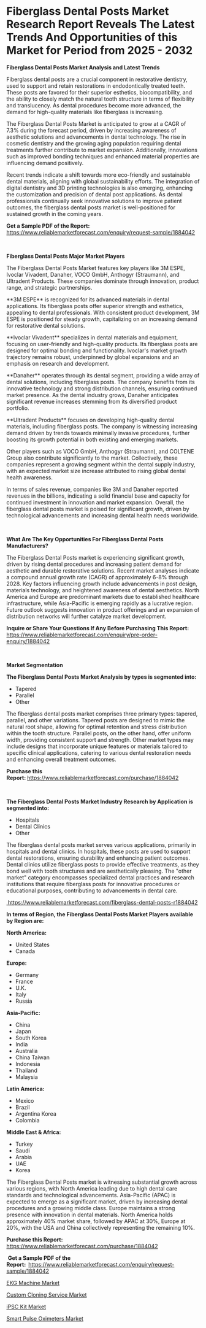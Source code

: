 <p><h1>Fiberglass Dental Posts Market Research Report Reveals The Latest Trends And Opportunities of this Market for Period from 2025 - 2032</h1></p><p><strong>Fiberglass Dental Posts Market Analysis and Latest Trends</strong></p>
<p><p>Fiberglass dental posts are a crucial component in restorative dentistry, used to support and retain restorations in endodontically treated teeth. These posts are favored for their superior esthetics, biocompatibility, and the ability to closely match the natural tooth structure in terms of flexibility and translucency. As dental procedures become more advanced, the demand for high-quality materials like fiberglass is increasing.</p><p>The Fiberglass Dental Posts Market is anticipated to grow at a CAGR of 7.3% during the forecast period, driven by increasing awareness of aesthetic solutions and advancements in dental technology. The rise in cosmetic dentistry and the growing aging population requiring dental treatments further contribute to market expansion. Additionally, innovations such as improved bonding techniques and enhanced material properties are influencing demand positively.</p><p>Recent trends indicate a shift towards more eco-friendly and sustainable dental materials, aligning with global sustainability efforts. The integration of digital dentistry and 3D printing technologies is also emerging, enhancing the customization and precision of dental post applications. As dental professionals continually seek innovative solutions to improve patient outcomes, the fiberglass dental posts market is well-positioned for sustained growth in the coming years.</p></p>
<p><strong>Get a Sample PDF of the Report:&nbsp;</strong> <a href="https://www.reliablemarketforecast.com/enquiry/request-sample/1884042?utm_campaign=1888&utm_medium=2&utm_source=Github&utm_content=ia&utm_term=04032025&utm_id=fiberglass-dental-posts">https://www.reliablemarketforecast.com/enquiry/request-sample/1884042</a></p>
<p>&nbsp;</p>
<p><strong>Fiberglass Dental Posts Major Market Players</strong></p>
<p><p>The Fiberglass Dental Posts Market features key players like 3M ESPE, Ivoclar Vivadent, Danaher, VOCO GmbH, Anthogyr (Straumann), and Ultradent Products. These companies dominate through innovation, product range, and strategic partnerships.</p><p>**3M ESPE** is recognized for its advanced materials in dental applications. Its fiberglass posts offer superior strength and esthetics, appealing to dental professionals. With consistent product development, 3M ESPE is positioned for steady growth, capitalizing on an increasing demand for restorative dental solutions.</p><p>**Ivoclar Vivadent** specializes in dental materials and equipment, focusing on user-friendly and high-quality products. Its fiberglass posts are designed for optimal bonding and functionality. Ivoclar's market growth trajectory remains robust, underpinned by global expansions and an emphasis on research and development.</p><p>**Danaher** operates through its dental segment, providing a wide array of dental solutions, including fiberglass posts. The company benefits from its innovative technology and strong distribution channels, ensuring continued market presence. As the dental industry grows, Danaher anticipates significant revenue increases stemming from its diversified product portfolio.</p><p>**Ultradent Products** focuses on developing high-quality dental materials, including fiberglass posts. The company is witnessing increasing demand driven by trends towards minimally invasive procedures, further boosting its growth potential in both existing and emerging markets.</p><p>Other players such as VOCO GmbH, Anthogyr (Straumann), and COLTENE Group also contribute significantly to the market. Collectively, these companies represent a growing segment within the dental supply industry, with an expected market size increase attributed to rising global dental health awareness.</p><p>In terms of sales revenue, companies like 3M and Danaher reported revenues in the billions, indicating a solid financial base and capacity for continued investment in innovation and market expansion. Overall, the fiberglass dental posts market is poised for significant growth, driven by technological advancements and increasing dental health needs worldwide.</p></p>
<p>&nbsp;</p>
<p><strong>What Are The Key Opportunities For Fiberglass Dental Posts Manufacturers?</strong></p>
<p><p>The Fiberglass Dental Posts market is experiencing significant growth, driven by rising dental procedures and increasing patient demand for aesthetic and durable restorative solutions. Recent market analyses indicate a compound annual growth rate (CAGR) of approximately 6-8% through 2028. Key factors influencing growth include advancements in post design, materials technology, and heightened awareness of dental aesthetics. North America and Europe are predominant markets due to established healthcare infrastructure, while Asia-Pacific is emerging rapidly as a lucrative region. Future outlook suggests innovation in product offerings and an expansion of distribution networks will further catalyze market development.</p></p>
<p><strong>Inquire or Share Your Questions If Any Before Purchasing This Report:</strong> <a href="https://www.reliablemarketforecast.com/enquiry/pre-order-enquiry/1884042?utm_campaign=1888&utm_medium=2&utm_source=Github&utm_content=ia&utm_term=04032025&utm_id=fiberglass-dental-posts">https://www.reliablemarketforecast.com/enquiry/pre-order-enquiry/1884042</a></p>
<p>&nbsp;</p>
<p><strong>Market Segmentation</strong></p>
<p><strong>The Fiberglass Dental Posts Market Analysis by types is segmented into:</strong></p>
<p><ul><li>Tapered</li><li>Parallel</li><li>Other</li></ul></p>
<p><p>The fiberglass dental posts market comprises three primary types: tapered, parallel, and other variations. Tapered posts are designed to mimic the natural root shape, allowing for optimal retention and stress distribution within the tooth structure. Parallel posts, on the other hand, offer uniform width, providing consistent support and strength. Other market types may include designs that incorporate unique features or materials tailored to specific clinical applications, catering to various dental restoration needs and enhancing overall treatment outcomes.</p></p>
<p><strong>Purchase this Report:&nbsp;</strong><a href="https://www.reliablemarketforecast.com/purchase/1884042?utm_campaign=1888&utm_medium=2&utm_source=Github&utm_content=ia&utm_term=04032025&utm_id=fiberglass-dental-posts">https://www.reliablemarketforecast.com/purchase/1884042</a></p>
<p>&nbsp;</p>
<p><strong>The Fiberglass Dental Posts Market Industry Research by Application is segmented into:</strong></p>
<p><ul><li>Hospitals</li><li>Dental Clinics</li><li>Other</li></ul></p>
<p><p>The fiberglass dental posts market serves various applications, primarily in hospitals and dental clinics. In hospitals, these posts are used to support dental restorations, ensuring durability and enhancing patient outcomes. Dental clinics utilize fiberglass posts to provide effective treatments, as they bond well with tooth structures and are aesthetically pleasing. The "other market" category encompasses specialized dental practices and research institutions that require fiberglass posts for innovative procedures or educational purposes, contributing to advancements in dental care.</p></p>
<p><a href="https://www.reliablemarketforecast.com/fiberglass-dental-posts-r1884042?utm_campaign=1888&utm_medium=2&utm_source=Github&utm_content=ia&utm_term=04032025&utm_id=fiberglass-dental-posts">&nbsp;https://www.reliablemarketforecast.com/fiberglass-dental-posts-r1884042</a></p>
<p><strong>In terms of Region, the Fiberglass Dental Posts Market Players available by Region are:</strong></p>
<p>
    <p> <strong> North America: </strong>
        <ul>
            <li>United States</li>
            <li>Canada</li>
        </ul>
        </p> 
    <p> <strong> Europe: </strong>
        <ul>
            <li>Germany</li>
            <li>France</li>
            <li>U.K.</li>
            <li>Italy</li>
            <li>Russia</li>
        </ul>
        </p> 
    <p> <strong> Asia-Pacific: </strong>
        <ul>
            <li>China</li>
            <li>Japan</li>
            <li>South Korea</li>
            <li>India</li>
            <li>Australia</li>
            <li>China Taiwan</li>
            <li>Indonesia</li>
            <li>Thailand</li>
            <li>Malaysia</li>
        </ul>
        </p> 
    <p> <strong> Latin America: </strong>
        <ul>
            <li>Mexico</li>
            <li>Brazil</li>
            <li>Argentina Korea</li>
            <li>Colombia</li>
        </ul>
        </p> 
    <p> <strong> Middle East & Africa: </strong>
        <ul>
            <li>Turkey</li>
            <li>Saudi</li>
            <li>Arabia</li>
            <li>UAE</li>
            <li>Korea</li>
        </ul>
    </p>
    </p>
<p><p>The Fiberglass Dental Posts market is witnessing substantial growth across various regions, with North America leading due to high dental care standards and technological advancements. Asia-Pacific (APAC) is expected to emerge as a significant market, driven by increasing dental procedures and a growing middle class. Europe maintains a strong presence with innovation in dental materials. North America holds approximately 40% market share, followed by APAC at 30%, Europe at 20%, with the USA and China collectively representing the remaining 10%.</p></p>
<p><strong>Purchase this Report: </strong><a href="https://www.reliablemarketforecast.com/purchase/1884042?utm_campaign=1888&utm_medium=2&utm_source=Github&utm_content=ia&utm_term=04032025&utm_id=fiberglass-dental-posts">https://www.reliablemarketforecast.com/purchase/1884042</a></p>
<p>&nbsp;<strong>Get a Sample PDF of the Report:&nbsp;&nbsp;</strong><a href="https://www.reliablemarketforecast.com/enquiry/request-sample/1884042?utm_campaign=1888&utm_medium=2&utm_source=Github&utm_content=ia&utm_term=04032025&utm_id=fiberglass-dental-posts">https://www.reliablemarketforecast.com/enquiry/request-sample/1884042</a></p>
<p><strong></strong></p>
<p><p><a href="https://github.com/gulaimolin/Market-Research-Report-List-7/blob/main/ekg-machine-market.md?utm_campaign=1888&utm_medium=2&utm_source=Github&utm_content=ia&utm_term=04032025&utm_id=fiberglass-dental-posts">EKG Machine Market</a></p><p><a href="https://github.com/kadutjoelly83/Market-Research-Report-List-1/blob/main/custom-cloning-service-market.md?utm_campaign=1888&utm_medium=2&utm_source=Github&utm_content=ia&utm_term=04032025&utm_id=fiberglass-dental-posts">Custom Cloning Service Market</a></p><p><a href="https://github.com/iperitvik8/Market-Research-Report-List-1/blob/main/ipsc-kit-market.md?utm_campaign=1888&utm_medium=2&utm_source=Github&utm_content=ia&utm_term=04032025&utm_id=fiberglass-dental-posts">iPSC Kit Market</a></p><p><a href="https://github.com/frodanlert/Market-Research-Report-List-1/blob/main/smart-pulse-oximeters-market.md?utm_campaign=1888&utm_medium=2&utm_source=Github&utm_content=ia&utm_term=04032025&utm_id=fiberglass-dental-posts">Smart Pulse Oximeters Market</a></p></p>